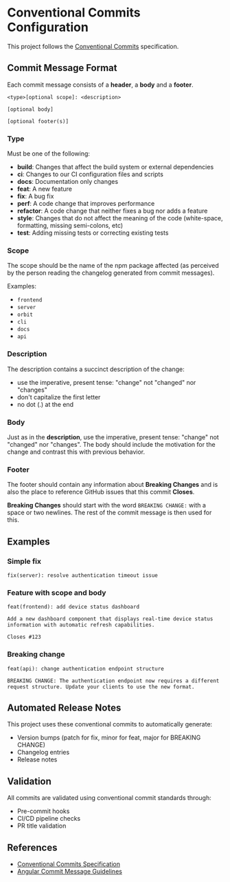 # Conventional Commits Configuration

This project follows the [Conventional Commits](https://www.conventionalcommits.org/) specification.

## Commit Message Format

Each commit message consists of a **header**, a **body** and a **footer**.

```
<type>[optional scope]: <description>

[optional body]

[optional footer(s)]
```

### Type

Must be one of the following:

- **build**: Changes that affect the build system or external dependencies
- **ci**: Changes to our CI configuration files and scripts
- **docs**: Documentation only changes
- **feat**: A new feature
- **fix**: A bug fix
- **perf**: A code change that improves performance
- **refactor**: A code change that neither fixes a bug nor adds a feature
- **style**: Changes that do not affect the meaning of the code (white-space, formatting, missing semi-colons, etc)
- **test**: Adding missing tests or correcting existing tests

### Scope

The scope should be the name of the npm package affected (as perceived by the person reading the changelog generated from commit messages).

Examples:

- `frontend`
- `server`
- `orbit`
- `cli`
- `docs`
- `api`

### Description

The description contains a succinct description of the change:

- use the imperative, present tense: "change" not "changed" nor "changes"
- don't capitalize the first letter
- no dot (.) at the end

### Body

Just as in the **description**, use the imperative, present tense: "change" not "changed" nor "changes".
The body should include the motivation for the change and contrast this with previous behavior.

### Footer

The footer should contain any information about **Breaking Changes** and is also the place to reference GitHub issues that this commit **Closes**.

**Breaking Changes** should start with the word `BREAKING CHANGE:` with a space or two newlines. The rest of the commit message is then used for this.

## Examples

### Simple fix

```
fix(server): resolve authentication timeout issue
```

### Feature with scope and body

```
feat(frontend): add device status dashboard

Add a new dashboard component that displays real-time device status
information with automatic refresh capabilities.

Closes #123
```

### Breaking change

```
feat(api): change authentication endpoint structure

BREAKING CHANGE: The authentication endpoint now requires a different
request structure. Update your clients to use the new format.
```

## Automated Release Notes

This project uses these conventional commits to automatically generate:

- Version bumps (patch for fix, minor for feat, major for BREAKING CHANGE)
- Changelog entries
- Release notes

## Validation

All commits are validated using conventional commit standards through:

- Pre-commit hooks
- CI/CD pipeline checks
- PR title validation

## References

- [Conventional Commits Specification](https://www.conventionalcommits.org/)
- [Angular Commit Message Guidelines](https://github.com/angular/angular/blob/master/CONTRIBUTING.md#commit)
